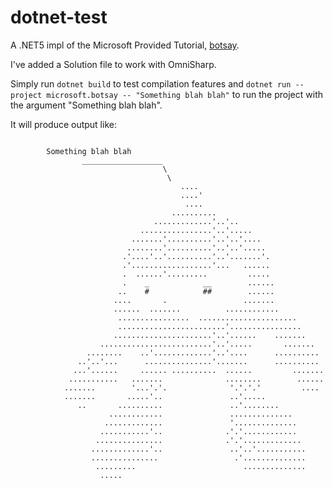 # dotnet-test

A .NET5 impl of the Microsoft Provided Tutorial, [botsay](https://docs.microsoft.com/en-us/dotnet/core/tools/global-tools-how-to-create).

I've added a Solution file to work with OmniSharp.

Simply run `dotnet build` to test compilation features and `dotnet run --project microsoft.botsay -- "Something blah blah"` to run the project with the argument "Something blah blah".

It will produce output like:

```

        Something blah blah
                __________________
                                  \
                                   \
                                      ....
                                      ....'
                                       ....
                                    ..........
                                .............'..'..
                             ................'..'.....
                           .......'..........'..'..'....
                          ........'..........'..'..'.....
                         .'....'..'..........'..'.......'.
                         .'..................'...   ......
                         .  ......'.........         .....
                         .    _            __        ......
                        ..    #            ##        ......
                       ....       .                 .......
                       ......  .......          ............
                        ................  ......................
                        ........................'................
                       ......................'..'......    .......
                    .........................'..'.....       .......
                 ........    ..'.............'..'....      ..........
               ..'..'...      ...............'.......      ..........
              ...'......     ...... ..........  ......         .......
             ...........   .......              ........        ......
            .......        '...'.'.              '.'.'.'         ....
            .......       .....'..               ..'.....
               ..       ..........               ..'........
                      ............               ..............
                     .............               '..............
                    ...........'..              .'.'............
                   ...............              .'.'.............
                  .............'..               ..'..'...........
                  ...............                 .'..............
                   .........                        ..............
                    .....
```            
